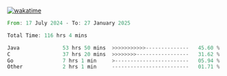 [![wakatime](https://wakatime.com/badge/user/5970ac98-85fb-4bfd-a7d8-142e7d5bd274.svg)](https://wakatime.com/@5970ac98-85fb-4bfd-a7d8-142e7d5bd274)

<!--START_SECTION:waka-->

```rust
From: 17 July 2024 - To: 27 January 2025

Total Time: 116 hrs 4 mins

Java              53 hrs 50 mins  >>>>>>>>>>>--------------   45.60 %
C                 37 hrs 20 mins  >>>>>>>>-----------------   31.62 %
Go                7 hrs 1 min     >------------------------   05.94 %
Other             2 hrs 1 min     -------------------------   01.71 %
```

<!--END_SECTION:waka-->
